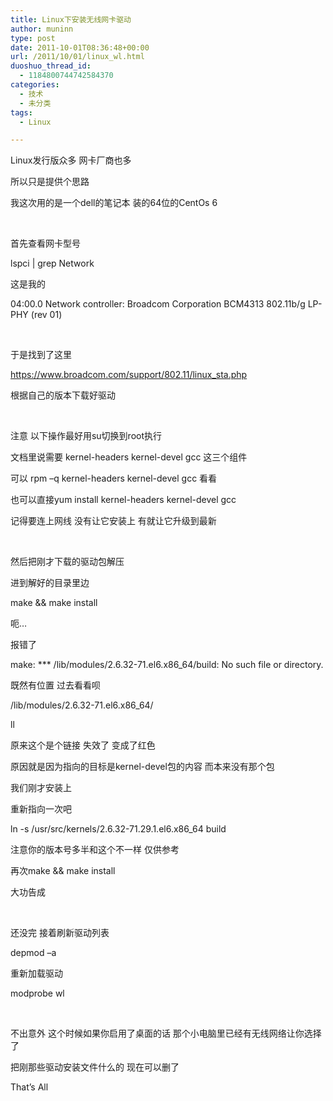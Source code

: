 ```yaml
---
title: Linux下安装无线网卡驱动
author: muninn
type: post
date: 2011-10-01T08:36:48+00:00
url: /2011/10/01/linux_wl.html
duoshuo_thread_id:
  - 1184800744742584370
categories:
  - 技术
  - 未分类
tags:
  - Linux

---
```

Linux发行版众多 网卡厂商也多

所以只是提供个思路

我这次用的是一个dell的笔记本 装的64位的CentOs 6

&#160;

首先查看网卡型号

lspci | grep Network

这是我的

04:00.0 Network controller: Broadcom Corporation BCM4313 802.11b/g LP-PHY (rev 01)

&#160;

于是找到了这里

<https://www.broadcom.com/support/802.11/linux_sta.php>

根据自己的版本下载好驱动

&#160;

注意 以下操作最好用su切换到root执行

文档里说需要 kernel-headers kernel-devel gcc 这三个组件

可以 rpm –q kernel-headers kernel-devel gcc 看看

也可以直接yum install kernel-headers kernel-devel gcc

记得要连上网线 没有让它安装上 有就让它升级到最新

&#160;

然后把刚才下载的驱动包解压

进到解好的目录里边

make && make install

呃&#8230;

报错了

make: \*** /lib/modules/2.6.32-71.el6.x86_64/build: No such file or directory.

既然有位置 过去看看呗

/lib/modules/2.6.32-71.el6.x86_64/

ll

原来这个是个链接 失效了 变成了红色

原因就是因为指向的目标是kernel-devel包的内容 而本来没有那个包

我们刚才安装上

重新指向一次吧

ln -s /usr/src/kernels/2.6.32-71.29.1.el6.x86_64 build

注意你的版本号多半和这个不一样 仅供参考

再次make && make install

大功告成

&#160;

还没完 接着刷新驱动列表

depmod –a

重新加载驱动

modprobe wl

&#160;

不出意外 这个时候如果你启用了桌面的话 那个小电脑里已经有无线网络让你选择了

把刚那些驱动安装文件什么的 现在可以删了

That&#8217;s All